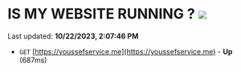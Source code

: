 # IS MY WEBSITE RUNNING ? [![](https://img.shields.io/static/v1?label=Sponsor&message=%E2%9D%A4&logo=GitHub&color=%23fe8e86)](https://github.com/sponsors/<username>)

Last updated: **10/22/2023, 2:07:46 PM**

- `GET` [https://youssefservice.me](https://youssefservice.me) - **Up** (687ms)
